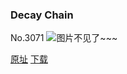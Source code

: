 ### Decay Chain
No.3071
![图片不见了~~~](https://imgs.xkcd.com/comics/decay_chain.png)

[原址](https://xkcd.com//3071) [下载](https://imgs.xkcd.com/comics/decay_chain.png)

